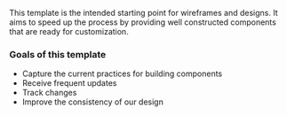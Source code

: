 This template is the intended starting point for wireframes and designs. It aims to speed up the process by providing well constructed components that are ready for customization.

### Goals of this template ###

* Capture the current practices for building components
* Receive frequent updates
* Track changes
* Improve the consistency of our design
